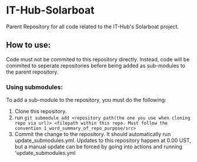 # IT-Hub-Solarboat
Parent Repository for all code related to the IT-Hub's Solarboat project.

## How to use:
Code must not be commited to this repository directly. Instead, code will be commited to seperate repositories before being added as sub-modules to the parent repository.

### Using submodules:
To add a sub-module to the repository, you must do the following:
1. Clone this repository.
2. run ```git submodule add <repository path(the one you use when cloning repo via url)> <filepath within this repo. Must follow the convention 1_word_summary_of_repo_purpose/src>```
3. Commit the change to the repository. It should automatically run update_submodules.yml.
Updates to this repository happen at 0.00 UST, but a manual update can be forced by going into actions and running 'update_submodules.yml
